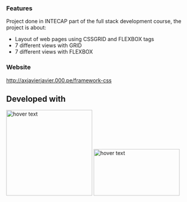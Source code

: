### Features
Project done in INTECAP part of the full stack development course, the project is about:

- Layout of web pages using CSSGRID and FLEXBOX tags
- 7 different views with GRID
- 7 different views with FLEXBOX

### Website

http://axjavierjavier.000.pe/framework-css


## Developed with
<p>
        <img src="https://i0.wp.com/css-tricks.com/wp-content/uploads/2021/01/html5-css3.jpg?resize=498%2C249&ssl=1" width="230" title="hover text">
  <img src="https://upload.wikimedia.org/wikipedia/commons/thumb/b/b2/Bootstrap_logo.svg/800px-Bootstrap_logo.svg.png" width="230" height="125" title="hover text">
</p>
